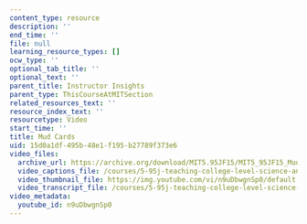 ```yaml
---
content_type: resource
description: ''
end_time: ''
file: null
learning_resource_types: []
ocw_type: ''
optional_tab_title: ''
optional_text: ''
parent_title: Instructor Insights
parent_type: ThisCourseAtMITSection
related_resources_text: ''
resource_index_text: ''
resourcetype: Video
start_time: ''
title: Mud Cards
uid: 15d0a1df-495b-48e1-f195-b27789f373e6
video_files:
  archive_url: https://archive.org/download/MIT5.95JF15/MIT5_95JF15_MudCards_300k.mp4
  video_captions_file: /courses/5-95j-teaching-college-level-science-and-engineering-fall-2015/fc7678446ef050a28c08b0934aa8a30e_n9uDbwgnSp0.vtt
  video_thumbnail_file: https://img.youtube.com/vi/n9uDbwgnSp0/default.jpg
  video_transcript_file: /courses/5-95j-teaching-college-level-science-and-engineering-fall-2015/43be0fd8a423916a38e76ee8f9919609_n9uDbwgnSp0.pdf
video_metadata:
  youtube_id: n9uDbwgnSp0
---
```

